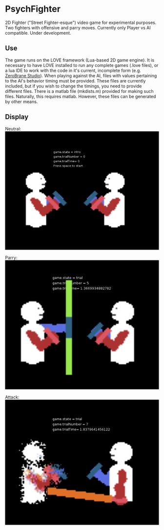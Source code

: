 # PsychFighter
2D Fighter ("Street Fighter-esque") video game for experimental purposes. Two fighters with offensive and parry moves. Currently only Player vs AI compatible. Under development.

## Use
The game runs on the LOVE framework (Lua-based 2D game engine). It is necessary to have LOVE installed to run any complete games (.love files), or a lua IDE to work with the code in it's current, incomplete form (e.g. [ZeroBrane Studio](https://studio.zerobrane.com/)).
When playing against the AI, files with values pertaining to the AI's behavior timing must be provided. These files are currently included, but if you wish to change the timings, you need to provide different files. There is a matlab file (mkdists.m) provided for making such files. Naturally, this requires matlab. However, these files can be generated by other means.

## Display
Neutral:
![alt text](https://github.com/rmflemming/PsychFighter/blob/master/examples/fighter_intro.PNG)

Parry:
![alt text](https://github.com/rmflemming/PsychFighter/blob/master/examples/fighter_parry.PNG)

Attack:
![alt_text](https://github.com/rmflemming/PsychFighter/blob/master/examples/fighter_attack.PNG)
